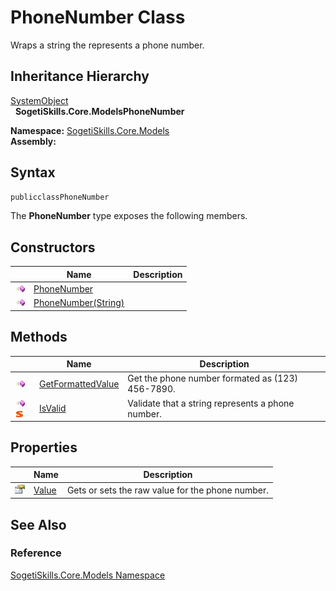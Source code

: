 PhoneNumber Class
=================
Wraps a string the represents a phone number.


Inheritance Hierarchy
---------------------
[SystemObject][1]  
  **SogetiSkills.Core.ModelsPhoneNumber**  

**Namespace:** [SogetiSkills.Core.Models][2]  
**Assembly:**

Syntax
------

```csharp
publicclassPhoneNumber
```

The **PhoneNumber** type exposes the following members.


Constructors
------------

                 | Name                     | Description 
---------------- | ------------------------ | ----------- 
![Public method] | [PhoneNumber][3]         |             
![Public method] | [PhoneNumber(String)][4] |             


Methods
-------

                                 | Name                   | Description                                       
-------------------------------- | ---------------------- | ------------------------------------------------- 
![Public method]                 | [GetFormattedValue][5] | Get the phone number formated as (123) 456-7890.  
![Public method]![Static member] | [IsValid][6]           | Validate that a string represents a phone number. 


Properties
----------

                   | Name       | Description                                      
------------------ | ---------- | ------------------------------------------------ 
![Public property] | [Value][7] | Gets or sets the raw value for the phone number. 


See Also
--------

### Reference
[SogetiSkills.Core.Models Namespace][2]  

[1]: http://msdn.microsoft.com/en-us/library/e5kfa45b
[2]: ../README.md
[3]: _ctor.md
[4]: _ctor_1.md
[5]: GetFormattedValue.md
[6]: IsValid.md
[7]: Value.md
[Public method]: ../../_icons/pubmethod.gif "Public method"
[Static member]: ../../_icons/static.gif "Static member"
[Public property]: ../../_icons/pubproperty.gif "Public property"